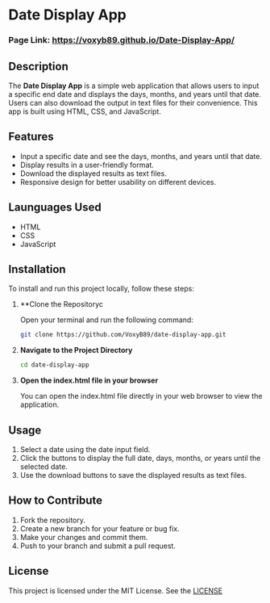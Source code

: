# Date Display App

### Page Link: https://voxyb89.github.io/Date-Display-App/

## Description

The **Date Display App** is a simple web application that allows users to input a specific end date and displays the days, months, and years until that date. Users can also download the output in text files for their convenience. This app is built using HTML, CSS, and JavaScript.

## Features

- Input a specific date and see the days, months, and years until that date.
- Display results in a user-friendly format.
- Download the displayed results as text files.
- Responsive design for better usability on different devices.

## Launguages Used

- HTML
- CSS
- JavaScript

## Installation

To install and run this project locally, follow these steps:

1. **Clone the Repositoryc

   Open your terminal and run the following command:

   ```bash
   git clone https://github.com/VoxyB89/date-display-app.git
   
2. **Navigate to the Project Directory**

   ```bash
   cd date-display-app

3. **Open the index.html file in your browser**

   You can open the index.html file directly in your web browser to view the application.

## Usage

1. Select a date using the date input field.
2. Click the buttons to display the full date, days, months, or years until the selected date.
3. Use the download buttons to save the displayed results as text files.

## How to Contribute

1. Fork the repository.
2. Create a new branch for your feature or bug fix.
3. Make your changes and commit them.
4. Push to your branch and submit a pull request.

## License

This project is licensed under the MIT License. See the [LICENSE](https://github.com/VoxyB89/Date-Display-App/blob/main/LICENSE)
